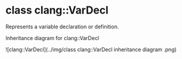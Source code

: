 # class clang::VarDecl

Represents a variable declaration or definition.

Inheritance diagram for clang::VarDecl

![clang::VarDecl](../img/class clang::VarDecl inheritance diagram .png)

